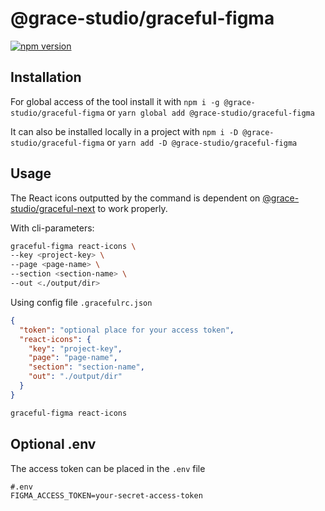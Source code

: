 # @grace-studio/graceful-figma

[![npm version](https://badge.fury.io/js/@grace-studio%2Fgraceful-figma.svg)](https://badge.fury.io/js/@grace-studio%2Fgraceful-figma)

## Installation

For global access of the tool install it with
`npm i -g @grace-studio/graceful-figma` or `yarn global add @grace-studio/graceful-figma`

It can also be installed locally in a project with `npm i -D @grace-studio/graceful-figma` or `yarn add -D @grace-studio/graceful-figma`

## Usage

The React icons outputted by the command is dependent on [@grace-studio/graceful-next](https://www.npmjs.com/package/@grace-studio/graceful-next) to work properly.

With cli-parameters:

```bash
graceful-figma react-icons \
--key <project-key> \
--page <page-name> \
--section <section-name> \
--out <./output/dir>
```

Using config file `.gracefulrc.json`

```json
{
  "token": "optional place for your access token",
  "react-icons": {
    "key": "project-key",
    "page": "page-name",
    "section": "section-name",
    "out": "./output/dir"
  }
}
```

```bash
graceful-figma react-icons
```

## Optional .env

The access token can be placed in the `.env` file

```properties
#.env
FIGMA_ACCESS_TOKEN=your-secret-access-token
```
